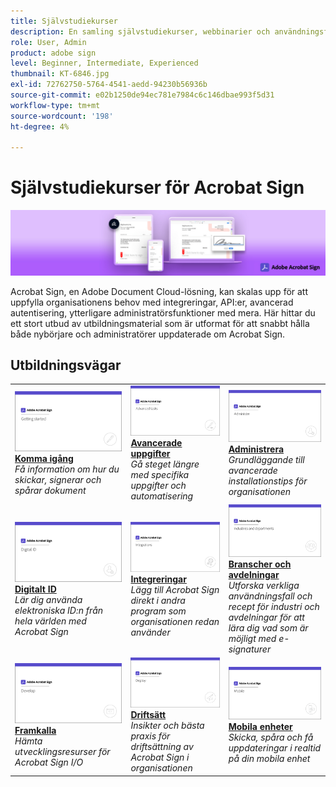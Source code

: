 ```yaml
---
title: Självstudiekurser
description: En samling självstudiekurser, webbinarier och användningsfall som utformats för att snabbt hålla både nybörjare och administratörer uppdaterade om Acrobat Sign
role: User, Admin
product: adobe sign
level: Beginner, Intermediate, Experienced
thumbnail: KT-6846.jpg
exl-id: 72762750-5764-4541-aedd-94230b56936b
source-git-commit: e02b1250de94ec781e7984c6c146dbae993f5d31
workflow-type: tm+mt
source-wordcount: '198'
ht-degree: 4%

---
```


# Självstudiekurser för Acrobat Sign

![Acrobat Sign Hero Image](assets/Hero_Sign.jpg)

Acrobat Sign, en Adobe Document Cloud-lösning, kan skalas upp för att uppfylla organisationens behov med integreringar, API:er, avancerad autentisering, ytterligare administratörsfunktioner med mera. Här hittar du ett stort utbud av utbildningsmaterial som är utformat för att snabbt hålla både nybörjare och administratörer uppdaterade om Acrobat Sign.

## Utbildningsvägar

<table style="table-layout:fixed">
<tr>
  <td>
    <a href="sign-beginner-tutorials/beginner-users-overview.md">
      <img alt="Komma igång" src="assets/AS_Title_Getting-Started.png" />
    </a>
    <div>
    <a href="sign-beginner-tutorials/beginner-users-overview.md"><strong>Komma igång</strong></a>
    </div>
    <em>Få information om hur du skickar, signerar och spårar dokument</em>
    <br>
  </td>
  <td>
    <a href="sign-advanced-users/advanced-users-overview.md">
      <img alt="Avancerade uppgifter" src="assets/AS_Title_Advanced.png" />
    </a>
    <div>
    <a href="sign-advanced-users/advanced-users-overview.md"><strong>Avancerade uppgifter</strong></a>
    </div>
    <em>Gå steget längre med specifika uppgifter och automatisering</em>
    <br>
  </td>  
  <td>
    <a href="admin/intro-admin-overview.md">
      <img alt="Administrera" src="assets/AS_Title_Administer.png" />
    </a>
    <div>
    <a href="admin/intro-admin-overview.md"><strong>Administrera</strong></a>
    </div>
    <em>Grundläggande till avancerade installationstips för organisationen</em>
    <br>
  </td>
</tr>
<tr>
  <td>
    <a href="digitalid/digitalid-overview.md">
      <img alt="Digitalt ID" src="assets/AS_Title_DigitalID.png" />
    </a>
    <div>
    <a href="digitalid/digitalid-overview.md"><strong>Digitalt ID</strong></a>
    </div>
    <em>Lär dig använda elektroniska ID:n från hela världen med Acrobat Sign</em>
    <br>
  </td>
  <td>
    <a href="integrations/integrations-overview.md">
      <img alt="Integreringar" src="assets/AS_Title_Integrate.png" />
    </a>
    <div>
    <a href="integrations/integrations-overview.md"><strong>Integreringar</strong></a>
    </div>
    <em>Lägg till Acrobat Sign direkt i andra program som organisationen redan använder</em>
    <br>
  </td>
  <td>
    <a href="sign-usecase/expand-inspire-overview.md">
      <img alt="Branscher och avdelningar" src="assets/AS_Title_Industry.png" />
    </a>
    <div>
    <a href="sign-usecase/expand-inspire-overview.md"><strong>Branscher och avdelningar</strong></a>
    </div>
    <em>Utforska verkliga användningsfall och recept för industri och avdelningar för att lära dig vad som är möjligt med e-signaturer</em>
    <br>
  </td>
</tr>
<tr>
  <td>
    <a href="develop/develop-overview.md">
      <img alt="Framkalla" src="assets/AS_Title_Develop.png" />
    </a>
    <div>
    <a href="develop/develop-overview.md"><strong>Framkalla</strong></a>
    </div>
    <em>Hämta utvecklingsresurser för Acrobat Sign I/O</em>
    <br>
  </td>
   <td>
    <a href="deploy-overview.md">
      <img alt="Driftsätt" src="assets/AS_Title_Deploy.png" />
    </a>
    <div>
    <a href="deploy-overview.md"><strong>Driftsätt</strong></a>
    </div>
    <em>Insikter och bästa praxis för driftsättning av Acrobat Sign i organisationen</em>
    <br>
  </td>
  <td>
    <a href="mobile/mobile-overview.md">
      <img alt="Mobila enheter" src="assets/AS_Title_Mobile.png" />
    </a>
    <div>
    <a href="mobile/mobile-overview.md"><strong>Mobila enheter</strong></a>
    </div>
    <em>Skicka, spåra och få uppdateringar i realtid på din mobila enhet</em>
    <br>
  </td>  
</tr>
</table>
